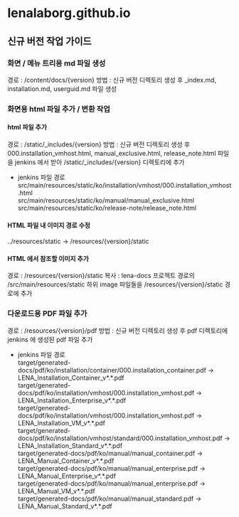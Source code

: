 # lenalaborg.github.io

## 신규 버전 작업 가이드

### 화면 / 메뉴 트리용 md 파일 생성
경로 : /content/docs/{version}
방법 : 신규 버전 디렉토리 생성 후 _index.md, installation.md, userguid.md 파일 생성

### 화면용 html 파일 추가 / 변환 작업
#### html 파일 추가
경로 : /static/_includes/{version}
방법 : 신규 버전 디렉토리 생성 후 000.installation_vmhost.html, manual_exclusive.html, release_note.html 파일을
jenkins 에서 받아 /static/_includes/{version} 디렉토리에 추가

- jenkins 파일 경로 \
src/main/resources/static/ko/installation/vmhost/000.installation_vmhost.html  
src/main/resources/static/ko/manual/manual_exclusive.html  
src/main/resources/static/ko/release-note/release_note.html

#### HTML 파일 내 이미지 경로 수정
../resources/static -> /resources/{version}/static

#### HTML 에서 참조할 이미지 추가
경로 : /resources/{version}/static
복사 : lena-docs 프로젝트 경로의  /src/main/resources/static 하위 image 파일들을 /resources/{version}/static 경로에 추가 

### 다운로드용 PDF 파일 추가
경로 : /resources/{version}/pdf
방법 : 신규 버전 디렉토리 생성 후 pdf 디렉토리에 jenkins 에 생성된 pdf 파일 추가

- jenkins 파일 경로 \
target/generated-docs/pdf/ko/installation/container/000.installation_container.pdf       -> LENA_Installation_Container_v\*.\*.pdf  
target/generated-docs/pdf/ko/installation/vmhost/000.installation_vmhost.pdf             -> LENA_Installation_Enterprise_v\*.\*.pdf  
target/generated-docs/pdf/ko/installation/vmhost/000.installation_vmhost.pdf             -> LENA_Installation_VM_v\*.\*.pdf  
target/generated-docs/pdf/ko/installation/vmhost/standard/000.installation_vmhost.pdf    -> LENA_Installation_Standard_v\*.\*.pdf  
target/generated-docs/pdf/ko/manual/manual_container.pdf                                 -> LENA_Manual_Container_v\*.\*.pdf  
target/generated-docs/pdf/ko/manual/manual_enterprise.pdf                                -> LENA_Manual_Enterprise_v\*.\*.pdf  
target/generated-docs/pdf/ko/manual/manual_enterprise.pdf                                -> LENA_Manual_VM_v\*.\*.pdf  
target/generated-docs/pdf/ko/manual/manual_standard.pdf                                  -> LENA_Manual_Standard_v\*.\*.pdf